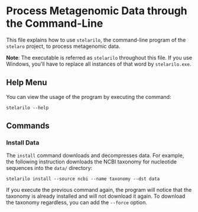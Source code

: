 # Process Metagenomic Data through the Command-Line

This file explains how to use `stelarilo`, the command-line program of the `stelaro` project, to
process metagenomic data.

**Note**: The executable is referred as `stelarilo` throughout this file. If you use Windows, you'll
have to replace all instances of that word by `stelarilo.exe`.


## Help Menu

You can view the usage of the program by executing the command:

```
stelarilo --help
```


## Commands


### Install Data

The `install` command downloads and decompresses data. For example, the following instruction
downloads the NCBI taxonomy for nucleotide sequences into the `data/` directory:

```
stelarilo install --source ncbi --name taxonomy --dst data
```

If you execute the previous command again, the program will notice that the taxonomy is already
installed and will not download it again. To download the taxonomy regardless, you can add the
`--force` option.
